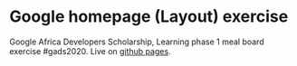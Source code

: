 # Google homepage (Layout) exercise
Google Africa Developers Scholarship, Learning phase 1 meal board exercise #gads2020. Live on [github pages](https://ifycode.github.io/Meal-Board/).

